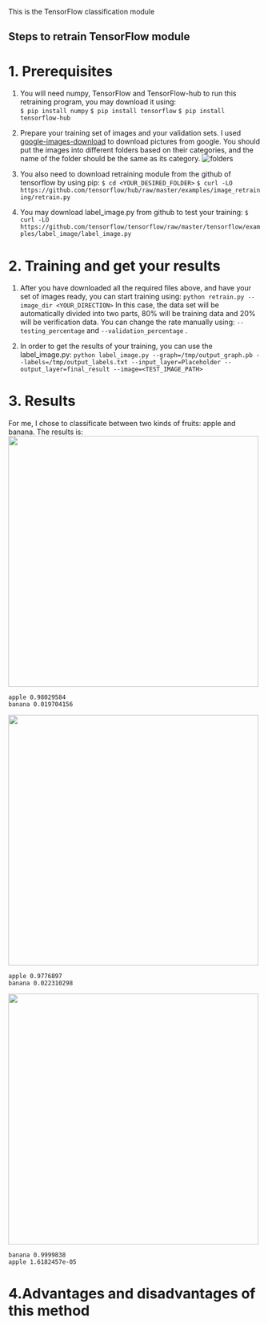 This is the TensorFlow classification module
## Steps to retrain TensorFlow module
# 1. Prerequisites
1. You will need numpy, TensorFlow and TensorFlow-hub to run this retraining program, you may download it using:</br>
```$ pip install numpy```
```$ pip install tensorflow```
```$ pip install tensorflow-hub```

2. Prepare your training set of images and your validation sets. I used [google-images-download](https://github.com/hardikvasa/google-images-download) to download pictures from google. You should put the images into different folders based on their categories, and the name of the folder should be the same as its category. ![folders](./folders.png)

3. You also need to download retraining module from the github of tensorflow by using pip:
```$ cd <YOUR_DESIRED_FOLDER>```
```$ curl -LO https://github.com/tensorflow/hub/raw/master/examples/image_retraining/retrain.py```

4. You may download label_image.py from github to test your training:
```$ curl -LO https://github.com/tensorflow/tensorflow/raw/master/tensorflow/examples/label_image/label_image.py```

# 2. Training and get your results
1. After you have downloaded all the required files above, and have your set of images ready, you can start training using:
```python retrain.py --image_dir <YOUR_DIRECTION>```
In this case, the data set will be automatically divided into two parts, 80% will be training data and 20% will be verification data. You can change the rate manually using: ```--testing_percentage``` and ```--validation_percentage``` .

2. In order to get the results of your training, you can use the label_image.py:
```python label_image.py --graph=/tmp/output_graph.pb --labels=/tmp/output_labels.txt --input_layer=Placeholder --output_layer=final_result --image=<TEST_IMAGE_PATH>```

# 3. Results
For me, I chose to classificate between two kinds of fruits: apple and banana. The results is:
<img src="./apple1.jpeg" width="500">

```
apple 0.98029584
banana 0.019704156
```
<img src="./apple2.jpeg" width="500">

```
apple 0.9776897
banana 0.022310298
```
<img src="./banana.jpeg" width="500">

```
banana 0.9999838
apple 1.6182457e-05
```
# 4.Advantages and disadvantages of this method
